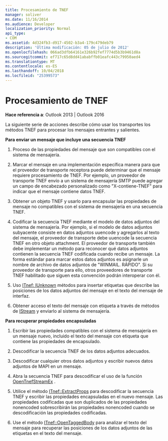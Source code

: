 ```yaml
---
title: Procesamiento de TNEF
manager: soliver
ms.date: 11/16/2014
ms.audience: Developer
localization_priority: Normal
api_type:
- COM
ms.assetid: 4d324fb3-d917-4502-b3a4-179c479deb79
description: 'Última modificación: 05 de julio de 2012'
ms.openlocfilehash: 066ad3dfb64161e326b92fef7774d5b3b9461d8a
ms.sourcegitcommit: ef717c65d8dd41ababffb01eafc443c79950aed4
ms.translationtype: MT
ms.contentlocale: es-ES
ms.lasthandoff: 10/04/2018
ms.locfileid: "25399573"
---
```

# <a name="tnef-processing"></a>Procesamiento de TNEF

  
  
**Hace referencia a**: Outlook 2013 | Outlook 2016 
  
La siguiente serie de acciones describe cómo usar los transportes los métodos TNEF para procesar los mensajes entrantes y salientes.
  
 **Para enviar un mensaje que incluye una secuencia TNEF**
  
1. Proceso de las propiedades del mensaje que son compatibles con el sistema de mensajería.
    
2. Marcar el mensaje en una implementación específica manera para que el proveedor de transporte receptora puede determinar que el mensaje requiere procesamiento de TNEF. Por ejemplo, un proveedor de transporte TNEF envío a un sistema de mensajería SMTP puede agregar un campo de encabezado personalizado como "X-contiene-TNEF" para indicar que el mensaje contiene datos TNEF.
    
3. Obtener un objeto TNEF y usarlo para encapsular las propiedades de mensaje no compatibles con el sistema de mensajería en una secuencia TNEF.
    
4. Codificar la secuencia TNEF mediante el modelo de datos adjuntos del sistema de mensajería. Por ejemplo, si el modelo de datos adjuntos subyacente consiste en datos adjuntos uuencode y agregarlos al texto del mensaje, el proveedor de transporte debe uuencode la secuencia TNEF en otro objeto attachment. El proveedor de transporte también debe implementar un método para reconocer qué datos adjuntos contienen la secuencia TNEF codificada cuando recibe un mensaje. La forma estándar para marcar estos datos adjuntos es asignarle un nombre de archivo de datos adjuntos de "WINMAIL. RÁPIDO". Si su proveedor de transporte para ello, otros proveedores de transporte TNEF habilitado que siguen esta convención podrán interoperar con él.
    
5. Uso [ITnef: IUnknown](itnefiunknown.md) métodos para insertar etiquetas que describe las posiciones de los datos adjuntos del mensaje en el texto del mensaje de interfaz. 
    
6. Obtener acceso el texto del mensaje con etiqueta a través de métodos de [IStream](https://msdn.microsoft.com/library/aa380034%28VS.85%29.aspx) y enviarlo al sistema de mensajería. 
    
 **Para recuperar propiedades encapsuladas**
  
1. Escribir las propiedades compatibles con el sistema de mensajería en un mensaje nuevo, incluido el texto del mensaje con etiqueta que contiene las propiedades de encapsulado.
    
2. Descodificar la secuencia TNEF de los datos adjuntos adecuados.
    
3. Descodificar cualquier otros datos adjuntos y escribir nuevos datos adjuntos de MAPI en un mensaje.
    
4. Abra la secuencia TNEF para descodificar el uso de la función [OpenTnefStreamEx](opentnefstreamex.md) . 
    
5. Utilice el método [ITnef::ExtractProps](itnef-extractprops.md) para descodificar la secuencia TNEF y escribir las propiedades encapsuladas en el nuevo mensaje. Las propiedades codificadas que son duplicados de las propiedades nonencoded sobrescribirán las propiedades nonencoded cuando se descodificación las propiedades codificadas. 
    
6. Use el método [ITnef::OpenTaggedBody](itnef-opentaggedbody.md) para analizar el texto del mensaje para recuperar las posiciones de los datos adjuntos de las etiquetas en el texto del mensaje. 
    

